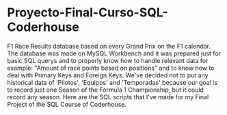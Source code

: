 # Proyecto-Final-Curso-SQL-Coderhouse
F1 Race Results database based on every Grand Prix on the F1 calendar.
The database was made on MySQL Workbench and it was prepared just for basic SQL querys and to properly know how to handle relevant data for example: "Amount of race points based on positions" and to know how to deal with Primary Keys and Foreign Keys.
We've decided not to put any historical data of 'Pilotos', 'Equipos' and 'Temporadas' because our goal is to record just one Season of the Formula 1 Championship, but it could record any season.
Here are the SQL scripts that I've made for my Final Project of the SQL Course of Coderhouse.
